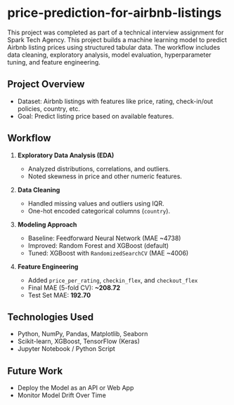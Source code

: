 # price-prediction-for-airbnb-listings
This project was completed as part of a technical interview assignment for Spark Tech Agency.
This project builds a machine learning model to predict Airbnb listing prices using structured tabular data. The workflow includes data cleaning, exploratory analysis, model evaluation, hyperparameter tuning, and feature engineering.
## Project Overview
- Dataset: Airbnb listings with features like price, rating, check-in/out policies, country, etc.
- Goal: Predict listing price based on available features.
## Workflow
1. **Exploratory Data Analysis (EDA)**
   - Analyzed distributions, correlations, and outliers.
   - Noted skewness in price and other numeric features.
2.  **Data Cleaning**  
    - Handled missing values and outliers using IQR.
    - One-hot encoded categorical columns (`country`).
3. **Modeling Approach**
   - Baseline: Feedforward Neural Network (MAE ~4738)
   - Improved: Random Forest and XGBoost (default)
   - Tuned: XGBoost with `RandomizedSearchCV` (MAE ~4006)

4. **Feature Engineering**
   - Added `price_per_rating`, `checkin_flex`, and `checkout_flex`
   - Final MAE (5-fold CV): **~208.72**
   - Test Set MAE: **192.70**
## Technologies Used
- Python, NumPy, Pandas, Matplotlib, Seaborn
- Scikit-learn, XGBoost, TensorFlow (Keras)
- Jupyter Notebook / Python Script
## Future Work
- Deploy the Model as an API or Web App
- Monitor Model Drift Over Time
